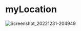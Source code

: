 # myLocation
![Screenshot_20221231-204949](https://user-images.githubusercontent.com/82153699/210141488-fa1c1147-5cfb-4124-a16b-76ef0fba0fb6.png)
